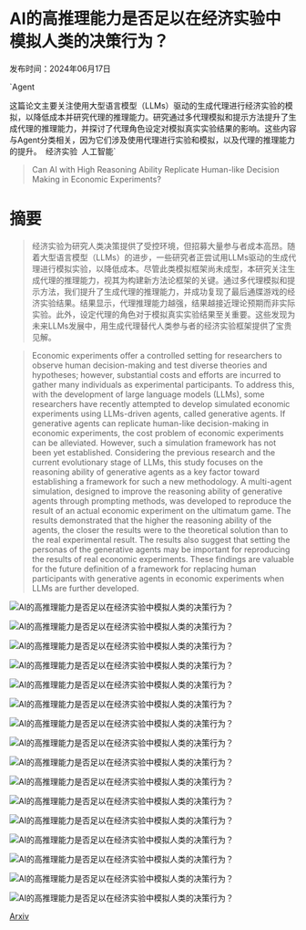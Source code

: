 # AI的高推理能力是否足以在经济实验中模拟人类的决策行为？

发布时间：2024年06月17日

`Agent

这篇论文主要关注使用大型语言模型（LLMs）驱动的生成代理进行经济实验的模拟，以降低成本并研究代理的推理能力。研究通过多代理模拟和提示方法提升了生成代理的推理能力，并探讨了代理角色设定对模拟真实实验结果的影响。这些内容与Agent分类相关，因为它们涉及使用代理进行实验和模拟，以及代理的推理能力的提升。` `经济实验` `人工智能`

> Can AI with High Reasoning Ability Replicate Human-like Decision Making in Economic Experiments?

# 摘要

> 经济实验为研究人类决策提供了受控环境，但招募大量参与者成本高昂。随着大型语言模型（LLMs）的进步，一些研究者正尝试用LLMs驱动的生成代理进行模拟实验，以降低成本。尽管此类模拟框架尚未成型，本研究关注生成代理的推理能力，视其为构建新方法论框架的关键。通过多代理模拟和提示方法，我们提升了生成代理的推理能力，并成功复现了最后通牒游戏的经济实验结果。结果显示，代理推理能力越强，结果越接近理论预期而非实际实验。此外，设定代理的角色对于模拟真实实验结果至关重要。这些发现为未来LLMs发展中，用生成代理替代人类参与者的经济实验框架提供了宝贵见解。

> Economic experiments offer a controlled setting for researchers to observe human decision-making and test diverse theories and hypotheses; however, substantial costs and efforts are incurred to gather many individuals as experimental participants. To address this, with the development of large language models (LLMs), some researchers have recently attempted to develop simulated economic experiments using LLMs-driven agents, called generative agents. If generative agents can replicate human-like decision-making in economic experiments, the cost problem of economic experiments can be alleviated. However, such a simulation framework has not been yet established. Considering the previous research and the current evolutionary stage of LLMs, this study focuses on the reasoning ability of generative agents as a key factor toward establishing a framework for such a new methodology. A multi-agent simulation, designed to improve the reasoning ability of generative agents through prompting methods, was developed to reproduce the result of an actual economic experiment on the ultimatum game. The results demonstrated that the higher the reasoning ability of the agents, the closer the results were to the theoretical solution than to the real experimental result. The results also suggest that setting the personas of the generative agents may be important for reproducing the results of real economic experiments. These findings are valuable for the future definition of a framework for replacing human participants with generative agents in economic experiments when LLMs are further developed.

![AI的高推理能力是否足以在经济实验中模拟人类的决策行为？](../../../paper_images/2406.11426/x4.png)

![AI的高推理能力是否足以在经济实验中模拟人类的决策行为？](../../../paper_images/2406.11426/x5.png)

![AI的高推理能力是否足以在经济实验中模拟人类的决策行为？](../../../paper_images/2406.11426/x6.png)

![AI的高推理能力是否足以在经济实验中模拟人类的决策行为？](../../../paper_images/2406.11426/x7.png)

![AI的高推理能力是否足以在经济实验中模拟人类的决策行为？](../../../paper_images/2406.11426/x8.png)

![AI的高推理能力是否足以在经济实验中模拟人类的决策行为？](../../../paper_images/2406.11426/x9.png)

![AI的高推理能力是否足以在经济实验中模拟人类的决策行为？](../../../paper_images/2406.11426/x10.png)

![AI的高推理能力是否足以在经济实验中模拟人类的决策行为？](../../../paper_images/2406.11426/x11.png)

![AI的高推理能力是否足以在经济实验中模拟人类的决策行为？](../../../paper_images/2406.11426/x12.png)

![AI的高推理能力是否足以在经济实验中模拟人类的决策行为？](../../../paper_images/2406.11426/x13.png)

![AI的高推理能力是否足以在经济实验中模拟人类的决策行为？](../../../paper_images/2406.11426/x14.png)

![AI的高推理能力是否足以在经济实验中模拟人类的决策行为？](../../../paper_images/2406.11426/x15.png)

![AI的高推理能力是否足以在经济实验中模拟人类的决策行为？](../../../paper_images/2406.11426/x16.png)

![AI的高推理能力是否足以在经济实验中模拟人类的决策行为？](../../../paper_images/2406.11426/x17.png)

![AI的高推理能力是否足以在经济实验中模拟人类的决策行为？](../../../paper_images/2406.11426/x18.png)

![AI的高推理能力是否足以在经济实验中模拟人类的决策行为？](../../../paper_images/2406.11426/x19.png)

[Arxiv](https://arxiv.org/abs/2406.11426)